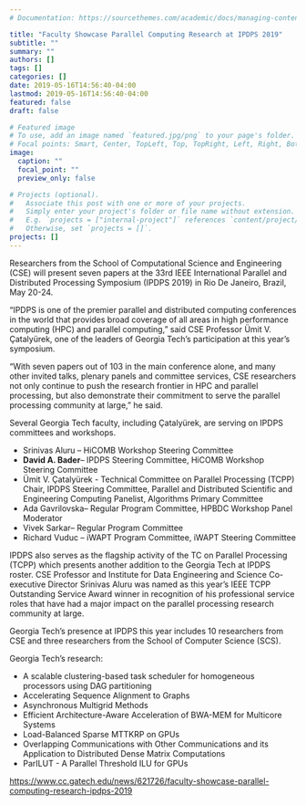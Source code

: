 ```yaml
---
# Documentation: https://sourcethemes.com/academic/docs/managing-content/

title: "Faculty Showcase Parallel Computing Research at IPDPS 2019"
subtitle: ""
summary: ""
authors: []
tags: []
categories: []
date: 2019-05-16T14:56:40-04:00
lastmod: 2019-05-16T14:56:40-04:00
featured: false
draft: false

# Featured image
# To use, add an image named `featured.jpg/png` to your page's folder.
# Focal points: Smart, Center, TopLeft, Top, TopRight, Left, Right, BottomLeft, Bottom, BottomRight.
image:
  caption: ""
  focal_point: ""
  preview_only: false

# Projects (optional).
#   Associate this post with one or more of your projects.
#   Simply enter your project's folder or file name without extension.
#   E.g. `projects = ["internal-project"]` references `content/project/deep-learning/index.md`.
#   Otherwise, set `projects = []`.
projects: []
---
```


Researchers from the School of Computational Science and Engineering (CSE) will present seven papers at the 33rd IEEE International Parallel and Distributed Processing Symposium (IPDPS 2019) in Rio De Janeiro, Brazil, May 20-24. 

“IPDPS is one of the premier parallel and distributed computing conferences in the world that provides broad coverage of all areas in high performance computing (HPC) and parallel computing,” said CSE Professor Ümit V. Çatalyürek, one of the leaders of Georgia Tech’s participation at this year’s symposium.

“With seven papers out of 103 in the main conference alone, and many other invited talks, plenary panels and committee services, CSE researchers not only continue to push the research frontier in HPC and parallel processing, but also demonstrate their commitment to serve the parallel processing community at large,” he said.

Several Georgia Tech faculty, including Çatalyürek, are serving on IPDPS committees and workshops.

* Srinivas Aluru – HiCOMB Workshop Steering Committee
* **David A. Bader**– IPDPS Steering Committee, HiCOMB Workshop Steering Committee
* Ümit V. Çatalyürek - Technical Committee on Parallel Processing (TCPP) Chair, IPDPS Steering Committee, Parallel and Distributed Scientific and Engineering Computing Panelist, Algorithms Primary Committee
* Ada Gavrilovska– Regular Program Committee, HPBDC Workshop Panel Moderator
* Vivek Sarkar– Regular Program Committee
* Richard Vuduc – iWAPT Program Committee, iWAPT Steering Committee

IPDPS also serves as the flagship activity of the TC on Parallel Processing (TCPP) which presents another addition to the Georgia Tech at IPDPS roster. CSE Professor and Institute for Data Engineering and Science Co-executive Director Srinivas Aluru was named as this year’s IEEE TCPP Outstanding Service Award winner in recognition of his professional service roles that have had a major impact on the parallel processing research community at large. 

Georgia Tech’s presence at IPDPS this year includes 10 researchers from CSE and three researchers from the School of Computer Science (SCS).

Georgia Tech’s research:

* A scalable clustering-based task scheduler for homogeneous processors using DAG partitioning 
* Accelerating Sequence Alignment to Graphs
* Asynchronous Multigrid Methods 
* Efficient Architecture-Aware Acceleration of BWA-MEM for Multicore Systems 
* Load-Balanced Sparse MTTKRP on GPUs
* Overlapping Communications with Other Communications and its Application to Distributed Dense Matrix Computations 
* ParILUT -  A Parallel Threshold ILU for GPUs

https://www.cc.gatech.edu/news/621726/faculty-showcase-parallel-computing-research-ipdps-2019
